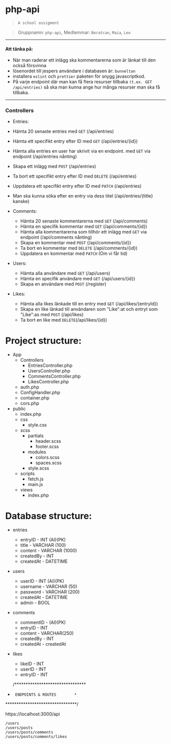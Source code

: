 # php-api
>`A school assigment`

>Gruppnamn: `php-api`,
>Medlemmar: `Beratcan`, `Maia`, `Leo`

---

#### Att tänka på:
- När man raderar ett inlägg ska kommentarerna som är länkat till den också försvinna
- lösenordet till jespers användare i databasen är: `bunneltan`
- installera `eslint` och `prettier` paketen för snygg javascriptkod.
- På varje endpoint där man kan få flera resurser tillbaka `(t.ex. GET /api/entries)` så ska man kunna ange hur många resurser man ska få tillbaka.

---

### Controllers
 * Entries:
  * Hämta 20 senaste entries med `GET` (/api/entries)
  * Hämta ett specifikt entry efter ID med `GET` (/api/entries/{id})
  * Hämta alla entries en user har skrivit via en endpoint. med `GET` via endpoint (/api/entries nånting)
  * Skapa ett inlägg med `POST` (/api/entries)
  * Ta bort ett specifikt entry efter ID med `DELETE` (/api/entries)
  * Uppdatera ett specifikt entry efter ID med `PATCH` (/api/entries)
  * Man ska kunna söka efter en entry via dess titel (/api/entries/{title} kanske)

* Comments:  
  * Hämta 20 senaste kommentarerna med `GET` (/api/comments)
  * Hämta en specifik kommentar med `GET` (/api/comments/{id})
  * Hämta alla kommentarerna som tillhör ett inlägg med `GET` via endpoint (/api/comments nånting)
  * Skapa en kommentar med `POST` (/api/comments/{id})
  * Ta bort en kommentar med `DELETE` (/api/comments/{id})
  * Uppdatera en kommentar med `PATCH` (Om vi får tid)


* Users:
  * Hämta alla användare med `GET` (/api/users)
  * Hämta en specifik användare med `GET` (/api/users/{id})
  * Skapa en användare med `POST` (/register)


* Likes:
  * Hämta alla likes länkade till en entry med `GET` (/api/likes/{entryId})
  * Skapa en like länkad till användaren som "Like":at och entryt som "Like":as med `POST` (/api/likes)
  * Ta bort en like med `DELETE`(/api/likes/{id})

# Project structure:
  * App
    * Controllers
      * EntriesController.php
      * UsersController.php
      * CommentsController.php
      * LikesController.php
    * auth.php
    * ConfigHandler.php
    * container.php
    * cors.php
  * public
    * index.php
    * css
      * style.css
    * scss
      * partials
        * header.scss
        * footer.scss
      * modules
        * colors.scss
        * spaces.scss
      * style.scss
    * scripts
      * fetch.js
      * main.js
    * views
      * index.php

# Database structure:
* entries
  * entryID - INT (AI)(PK)
  * title - VARCHAR (100)
  * content - VARCHAR (1000)
  * createdBy - INT
  * createdAt - DATETIME


* users
  * userID - INT (AI)(PK)
  * username - VARCHAR (50)
  * password - VARCHAR (200)
  * createdAt - DATETIME
  * admin - BOOL


* comments
  * commentID - (AI)(PK)
  * entryID - INT
  * content - VARCHAR(250)
  * createdBy - INT
  * createdAt - createdAt


* likes
  * likeID - INT
  * userID - INT
  * entryID - INT

  /********************************
 *      ENDPOINTS & ROUTES        *
 ********************************/

 https://localhost:3000/api

    /users
    /users/posts
    /users/posts/comments
    /users/posts/comments/likes

